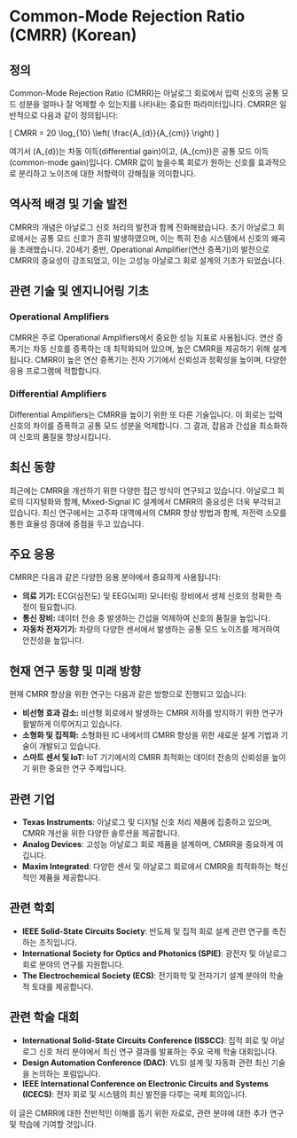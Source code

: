 # Common-Mode Rejection Ratio (CMRR) (Korean)

## 정의

Common-Mode Rejection Ratio (CMRR)는 아날로그 회로에서 입력 신호의 공통 모드 성분을 얼마나 잘 억제할 수 있는지를 나타내는 중요한 파라미터입니다. CMRR은 일반적으로 다음과 같이 정의됩니다:

\[
CMRR = 20 \log_{10} \left( \frac{A_{d}}{A_{cm}} \right)
\]

여기서 \(A_{d}\)는 차동 이득(differential gain)이고, \(A_{cm}\)은 공통 모드 이득(common-mode gain)입니다. CMRR 값이 높을수록 회로가 원하는 신호를 효과적으로 분리하고 노이즈에 대한 저항력이 강해짐을 의미합니다.

## 역사적 배경 및 기술 발전

CMRR의 개념은 아날로그 신호 처리의 발전과 함께 진화해왔습니다. 초기 아날로그 회로에서는 공통 모드 신호가 흔히 발생하였으며, 이는 특히 전송 시스템에서 신호의 왜곡을 초래했습니다. 20세기 중반, Operational Amplifier(연산 증폭기)의 발전으로 CMRR의 중요성이 강조되었고, 이는 고성능 아날로그 회로 설계의 기초가 되었습니다.

## 관련 기술 및 엔지니어링 기초

### Operational Amplifiers

CMRR은 주로 Operational Amplifiers에서 중요한 성능 지표로 사용됩니다. 연산 증폭기는 차동 신호를 증폭하는 데 최적화되어 있으며, 높은 CMRR을 제공하기 위해 설계됩니다. CMRR이 높은 연산 증폭기는 전자 기기에서 신뢰성과 정확성을 높이며, 다양한 응용 프로그램에 적합합니다.

### Differential Amplifiers

Differential Amplifiers는 CMRR을 높이기 위한 또 다른 기술입니다. 이 회로는 입력 신호의 차이를 증폭하고 공통 모드 성분을 억제합니다. 그 결과, 잡음과 간섭을 최소화하여 신호의 품질을 향상시킵니다.

## 최신 동향

최근에는 CMRR을 개선하기 위한 다양한 접근 방식이 연구되고 있습니다. 아날로그 회로의 디지털화와 함께, Mixed-Signal IC 설계에서 CMRR의 중요성은 더욱 부각되고 있습니다. 최신 연구에서는 고주파 대역에서의 CMRR 향상 방법과 함께, 저전력 소모를 통한 효율성 증대에 중점을 두고 있습니다.

## 주요 응용

CMRR은 다음과 같은 다양한 응용 분야에서 중요하게 사용됩니다:

- **의료 기기:** ECG(심전도) 및 EEG(뇌파) 모니터링 장비에서 생체 신호의 정확한 측정이 필요합니다.
- **통신 장비:** 데이터 전송 중 발생하는 간섭을 억제하여 신호의 품질을 높입니다.
- **자동차 전자기기:** 차량의 다양한 센서에서 발생하는 공통 모드 노이즈를 제거하여 안전성을 높입니다.

## 현재 연구 동향 및 미래 방향

현재 CMRR 향상을 위한 연구는 다음과 같은 방향으로 진행되고 있습니다:

- **비선형 효과 감소:** 비선형 회로에서 발생하는 CMRR 저하를 방지하기 위한 연구가 활발하게 이루어지고 있습니다.
- **소형화 및 집적화:** 소형화된 IC 내에서의 CMRR 향상을 위한 새로운 설계 기법과 기술이 개발되고 있습니다.
- **스마트 센서 및 IoT:** IoT 기기에서의 CMRR 최적화는 데이터 전송의 신뢰성을 높이기 위한 중요한 연구 주제입니다.

## 관련 기업

- **Texas Instruments**: 아날로그 및 디지털 신호 처리 제품에 집중하고 있으며, CMRR 개선을 위한 다양한 솔루션을 제공합니다.
- **Analog Devices**: 고성능 아날로그 회로 제품을 설계하며, CMRR을 중요하게 여깁니다.
- **Maxim Integrated**: 다양한 센서 및 아날로그 회로에서 CMRR을 최적화하는 혁신적인 제품을 제공합니다.

## 관련 학회

- **IEEE Solid-State Circuits Society**: 반도체 및 집적 회로 설계 관련 연구를 촉진하는 조직입니다.
- **International Society for Optics and Photonics (SPIE)**: 광전자 및 아날로그 회로 분야의 연구를 지원합니다.
- **The Electrochemical Society (ECS)**: 전기화학 및 전자기기 설계 분야의 학술적 토대를 제공합니다.

## 관련 학술 대회

- **International Solid-State Circuits Conference (ISSCC)**: 집적 회로 및 아날로그 신호 처리 분야에서 최신 연구 결과를 발표하는 주요 국제 학술 대회입니다.
- **Design Automation Conference (DAC)**: VLSI 설계 및 자동화 관련 최신 기술을 논의하는 포럼입니다.
- **IEEE International Conference on Electronic Circuits and Systems (ICECS)**: 전자 회로 및 시스템의 최신 발전을 다루는 국제 회의입니다. 

이 글은 CMRR에 대한 전반적인 이해를 돕기 위한 자료로, 관련 분야에 대한 추가 연구 및 학습에 기여할 것입니다.